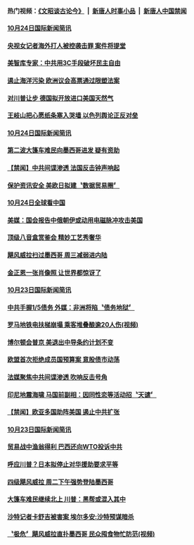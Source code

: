 #### 热门视频：[《文昭谈古论今》](https://github.com/gfw-breaker/wenzhao/blob/master/README.md?t=10251233) &nbsp;|&nbsp; [新唐人时事小品](https://github.com/gfw-breaker/ntdtv-comedy/blob/master/README.md?t=10251233) &nbsp;|&nbsp; [新唐人中国禁闻](https://github.com/gfw-breaker/ntdtv-news/blob/master/README.md?t=10251233)

#### [10月24日国际新闻简讯](../pages/news202/a1396748.md?t=10251233) 

#### [央视女记者海外打人被控袭击罪 案件将提堂](../pages/news202/a1396703.md?t=10251233) 

#### [美智库专家：中共用3C手段破坏民主自由](../pages/news202/a1396702.md?t=10251233) 


#### [遏止海洋污染 欧洲议会高票通过限塑法案](../pages/news202/a1396692.md?t=10251233) 

#### [对川普让步 德国拟开放进口美国天然气](../pages/news202/a1396684.md?t=10251233) 

#### [王岐山把心愿纸条塞入哭墙 以色列舆论正反对垒](../pages/news202/a1396497.md?t=10251233) 

#### [10月24日国际新闻简讯](../pages/news202/a1396675.md?t=10251233) 

#### [第二波大篷车难民向墨西哥进发 疑有资助](../pages/news202/a1396674.md?t=10251233) 

#### [【禁闻】中共间谍渗透 法国反击钟声响起](../pages/news202/a1396671.md?t=10251233) 

#### [保护资讯安全 美欧日拟建〝数据贸易圈〞](../pages/news202/a1396669.md?t=10251233) 

#### [10月24日全球看中国](../pages/news202/a1396659.md?t=10251233) 

#### [美媒：国会报告中俄朝伊或动用电磁脉冲攻击美国](../pages/news202/a1396658.md?t=10251233) 

#### [顶级八音盒赏鉴会 精妙工艺秀奢华](../pages/news202/a1396657.md?t=10251233) 


#### [飓风威拉扫过墨西哥 周三减弱进内陆](../pages/news202/a1396643.md?t=10251233) 


#### [金正恩一张肖像照 让世界都惊讶了](../pages/news202/a1396599.md?t=10251233) 

#### [10月23日国际新闻简讯](../pages/news202/a1396615.md?t=10251233) 

#### [中共手握1/5债务 外媒：非洲将陷〝债务地狱〞](../pages/news202/a1396573.md?t=10251233) 

#### [罗马地铁电扶梯崩塌 乘客堆叠酿逾20人伤(视频)](../pages/news202/a1396592.md?t=10251233) 

#### [博尔顿会普京 美退出中导条约计划不变](../pages/news202/a1396532.md?t=10251233) 

#### [欧盟首次拒绝成员国预算案 意股债市动荡](../pages/news202/a1396507.md?t=10251233) 

#### [法媒聚焦中共间谍渗透 吹响反击号角](../pages/news202/a1396554.md?t=10251233) 

#### [印尼地震海啸 马国前副相：因同性恋等活动招〝天谴〞](../pages/news202/a1396546.md?t=10251233) 


#### [【禁闻】欧亚多国助阵美国 遏止中共扩张](../pages/news202/a1396527.md?t=10251233) 

#### [10月23日国际新闻简讯](../pages/news202/a1396522.md?t=10251233) 

#### [贸易战中渔翁得利 巴西还向WTO投诉中共](../pages/news202/a1396519.md?t=10251233) 

#### [呼应川普？日本拟停止对华援助要求平等](../pages/news202/a1396505.md?t=10251233) 


#### [四级飓风威拉 周二下午强势登陆墨西哥](../pages/news202/a1396489.md?t=10251233) 

#### [大篷车难民继续北上 川普：黑帮或混入其中](../pages/news202/a1396488.md?t=10251233) 

#### [沙特记者卡舒吉被害案 埃尔多安:沙特预谋暗杀](../pages/news202/a1396485.md?t=10251233) 

#### [〝极危〞飓风威拉直扑墨西哥 民众囤食物忙防范(视频)](../pages/news202/a1396478.md?t=10251233) 

